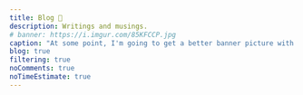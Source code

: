 ```yaml
---
title: Blog 📝️
description: Writings and musings.
# banner: https://i.imgur.com/85KFCCP.jpg
caption: "At some point, I'm going to get a better banner picture with me writing or typing - lol."
blog: true
filtering: true
noComments: true
noTimeEstimate: true
---
```

